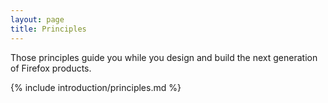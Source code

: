```yaml
---
layout: page
title: Principles
---
```


Those principles guide you while you design and build the next generation of Firefox products.

{% include introduction/principles.md %}
